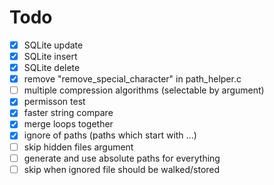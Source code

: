 # Todo

- [x] SQLite update
- [x] SQLite insert
- [x] SQLite delete
- [x] remove "remove_special_character" in path_helper.c
- [ ] multiple compression algorithms (selectable by argument)
- [x] permisson test
- [x] faster string compare
- [x] merge loops together
- [x] ignore of paths (paths which start with ...)
- [ ] skip hidden files argument
- [ ] generate and use absolute paths for everything
- [ ] skip when ignored file should be walked/stored